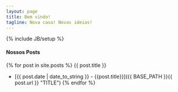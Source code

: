 ```yaml
---
layout: page
title: Bem vindo!
tagline: Nova casa! Novas ideias!
---
```

{% include JB/setup %}
<br>
#### Nossos Posts ####

{% for post in site.posts %}
{{ post.title }}

* [{{ post.date | date_to_string }} - {{post.title}}]({{ BASE_PATH }}{{ post.url }} "TITLE")
{% endfor %}
